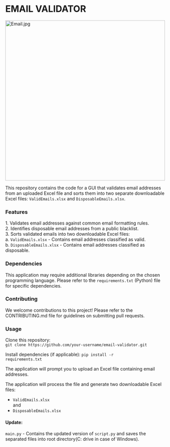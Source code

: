 <div>
<h1>EMAIL VALIDATOR</h1>
   <img src="https://th.bing.com/th?id=OIP.1yEv-B0gqtnI3uzQHGJNQgHaHa&w=250&h=250&c=8&rs=1&qlt=90&o=6&dpr=1.5&pid=3.1&rm=2" alt="Email.jpg" width=500 height=500>
   <p>
      This repository contains the code for a GUI that validates email addresses from an uploaded Excel file and
      sorts them into two separate downloadable Excel files: <code>ValidEmails.xlsx</code> and <code>DisposableEmails.xlsx</code>.
   </p>

<h3>Features</h3>
<p>
   1. Validates email addresses against common email formatting rules.<br>
   2. Identifies disposable email addresses from a public blacklist.<br>
   3. Sorts validated emails into two downloadable Excel files:<br>
      a. <code>ValidEmails.xlsx</code> - Contains email addresses classified as valid.<br>
      b. <code>DisposableEmails.xlsx</code> - Contains email addresses classified as disposable.
</p>

<h3>Dependencies</h3>
<p>
   This application may require additional libraries depending on the chosen programming language. Please refer to
   the <code>requirements.txt</code> (Python) file for specific dependencies.
</p>

<h3>Contributing</h3>
<p>
   We welcome contributions to this project! Please refer to the CONTRIBUTING.md file for guidelines on submitting
   pull requests.
</p>

<h3>Usage</h3>
<p>
   Clone this repository:<br>
   <code>git clone https://github.com/your-username/email-validator.git</code>
   
   Install dependencies (if applicable):
   <code>pip install -r requirements.txt</code> <br>

   The application will prompt you to upload an Excel file containing email addresses.

   The application will process the file and generate two downloadable Excel files: <br>
   - <code>ValidEmails.xlsx</code>  <br>and<br>
   - <code>DisposableEmails.xlsx</code>
</p>

</div>

<div>
   <h4>Update:</h4>
   <p>
      <code>main.py</code> - Contains the updated version of <code>script.py</code> and saves the separated files into root directory(C: drive in case of Windows).
   </p>
</div>

